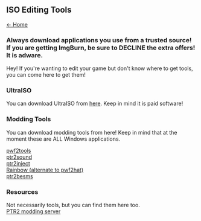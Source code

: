 ## ISO Editing Tools

[← Home](https://ptrguide.github.io)

### Always download applications you use from a trusted source! If you are getting ImgBurn, be sure to **DECLINE** the extra offers! It is adware.

Hey! If you're wanting to edit your game but don't know where to get tools, you can come here to get them!

### UltraISO

You can download UltraISO from [here](https://www.ultraiso.com/). Keep in mind it is paid software!

### Modding Tools

You can download modding tools from here! Keep in mind that at the moment these are ALL Windows applications.

[pwf2tools](https://ptrguide.github.io/pwf2tools-v12-beta2.zip) \
[ptr2sound](https://ptrguide.github.io/ptr2sound1.3beta.zip) \
[ptr2inject](https://github.com/jmk-developer/ptr2inject/releases) \
[Rainbow (alternate to pwf2hat)](https://github.com/marco-calautti/Rainbow) \
[ptr2besms](https://drive.google.com/file/d/0BweSDVbVmFm1dnlDUVNvZWV0X3c/view?usp=sharing)

### Resources

Not necessarily tools, but you can find them here too. \
[PTR2 modding server](https://discord.gg/xpvVnYd)